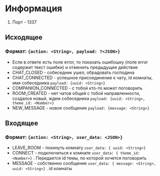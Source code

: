 # Информация
1) Порт - 1337

## Исходящее
### Формат: `{action: <String>, payload: ?<JSON>}`
* Если в ответе есть поле error, то показать ошибошку (поле error содержит текст ошибки) и отменить предыдущее действие
* CHAT_CLOSED - собеседник ушел, обрадовать господина
* CHAT_CONNECTED - успешное присоединение к чату, id комнаты, имя собеседника `payload: {uuid: <String>}`
* COMPANION_CONNECTED - с тобой кто-то может поговорить
* ROOM_CREATED - нет чатов общей с тобой направленности, создался новый, ждем собеседника `payload: {uuid: <String>, theme_id: <Number>}`
* NEW_MESSAGE - новое сообщение `payload: {message: <String>}`

## Входящее
### Формат: `{action: <String>, user_data: <JSON>}`
* LEAVE_ROOM - покинуть комнату `user_data: { uuid: <String>}`
* CONNECT - подключиться к комнате `user_data: { theme_id: <Number>}` . Передается id темы, по которой хочется поговорить
* MESSAGE - собственно сообщение `user_data: { message: <String>, uuid: <String>}` . id комнаты
